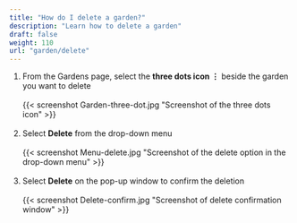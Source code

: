```yaml
---
title: "How do I delete a garden?"
description: "Learn how to delete a garden"
draft: false
weight: 110
url: "garden/delete"
---
```


1. From the Gardens page, select the **three dots icon ⋮** beside the garden you want to delete<br /><br />
{{< screenshot Garden-three-dot.jpg "Screenshot of the three dots icon" >}}<br /><br />
2. Select **Delete** from the drop-down menu<br /><br />
{{< screenshot Menu-delete.jpg "Screenshot of the delete option in the drop-down menu" >}}<br /><br />
3. Select **Delete** on the pop-up window to confirm the deletion<br /><br />
{{< screenshot Delete-confirm.jpg "Screenshot of delete confirmation window" >}}<br /><br />
